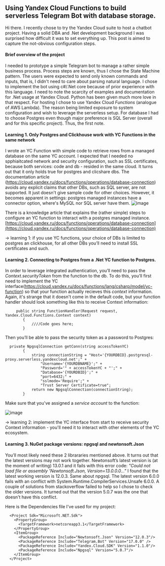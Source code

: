 ## Using Yandex Cloud Functions to build serverless Telegram Bot with database storage.

Hi there. I recently chose to try the Yandex Cloud suite to host a chatbot project. Having a solid DBA and .Net development background I was surprised how difficult it was to set everything up. This post is aimed to capture the not-obvious configuration steps.

#### Brief overview of the project

I needed to prototype a simple Telegram bot to manage a rather simple business process. Process steps are known, thus I chose the State Machine pattern. The users were expected to send only known commands and inputs, that is, I didn't need to care about parsing natural language.
I chose to implement the bot using c#/.Net core because of prior experience with this language. I need to note the scarcity of examples and documentation for .Net usage at Yandex Cloud. Python has been given much more love in that respect.
For hosting I chose to use Yandex Cloud *Functions* (analogue of AWS Lambda). The reason being limited exposure to system configuration and wish to leverage the serverless setup.
For database I had to choose Postgres even though major preference is SQL Server (overall and for this specific project). Thus, the first note.

#### Learning 1. Only Postgres and Clickhouse work with YC Functions in the same network

I wrote an YC Function with simple code to retrieve rows from a managed database on the same YC account. I expected that I needed no spphiaitcated network and security configuration, such as SSL certificates, because both services: code and db - resided in the same cloud.
It turns out that it only holds true for postgres and clicshare dbs. The documentation article (https://cloud.yandex.ru/docs/functions/operations/database-connection) avoids any explicit claims that other DBs, such as SQL server, are not supported. It just doesn't give sample code for other choices.
However, it becomes apparent in settings: postgres managed instances have a connector option, where's MySQL nor SQL server have them.
![image](https://user-images.githubusercontent.com/16839729/163674640-ae7a1de6-597e-43ce-9608-2347c0c1fa2b.png)

There is a knowledge article that explains the (rather simple) steps to configure an YC function to interact with a postgres managed instance.
[https://cloud.yandex.ru/docs/functions/operations/database-connection](https://cloud.yandex.ru/docs/functions/operations/database-connection)

→ learning 1: if you use YC functions, your choice of DBs is limited to postgres an clickhouse, for all other DBs you’ll need to install SSL certificates and such.

#### Learning 2. Connecting to Postgres from a .Net YC function to Postgres.

In order to leverage integrated authentication, you’ll need to pass the *Context.securityToken* from the function to the db. To do this, you’ll first need to implement the YC interface(https://cloud.yandex.ru/docs/functions/lang/csharp/model/yc-function) so that your function actually recieves this *context* information.
Again, it's strange that it doesn't come in the default code, but your function handler should look something like this to receive Context information:
```
     public string FunctionHandler(Request request, Yandex.Cloud.Functions.Context context)
        {
            ////Code goes here;
        }
```        
Then you’ll be able to pass the security token as a password to Postgres:
```
  private NpgsqlConnection getConn(string accessTokenYC)
        {
            string connectionString = "Host='{YOURDBID}.postgresql-proxy.serverless.yandexcloud.net';" +
                "Username='{YOURDBNAME}';" +
                "Password='" + accessTokenYC + "';" +
                "Database='{YOURDBID}';" +
                "port=6432;" +
                "sslmode='Require';" +
                "Trust Server Certificate=true";
            return new NpgsqlConnection(connectionString);
        }
```
Make sure that you've assigned a *service account* to the function:

![image](https://user-images.githubusercontent.com/16839729/163674813-3ad60249-0b43-432a-ad3e-aed6bc723d1c.png)

→ learning 2: implement the YC interface from start to receive security Context information - you'll need it to interact with other elements of the YC ecosystem.

#### Learning 3. NuGet package versions: npgsql and newtonsoft.Json

You’ll most likely need these 2 librararies mentioned above. It turns out that the latest versions may not work together.
Newtonsoft’s latest version is (at the moment of writing) 13.0.1 and it fails with this error code: *"Could not load file or assembly 'Newtonsoft.Json, Version=13.0.0.0..."*
I found that the latest working version is 12.0.3.
Same about npgsql. The latest version 6.0.0 fails with an conflict with System.Runtime.CompilerServices.Unsafe 6.0.0.
A couple of solutions from stackoverflow failed to help so I chose to check the older versions. It turned out that the version 5.0.7 was the one that doesn't have this conflict.

Here is the Dependencies file I've used for my project:
```
  <Project Sdk="Microsoft.NET.Sdk">
    <PropertyGroup>
      <TargetFramework>netcoreapp3.1</TargetFramework>
    </PropertyGroup>
    <ItemGroup>
      <PackageReference Include="Newtonsoft.Json" Version="12.0.3"/>
      <PackageReference Include="Telegram.Bot" Version="17.0.0" />
      <PackageReference Include="Yandex.Cloud.SDK" Version="1.1.0"/>
      <PackageReference Include="Npgsql" Version="5.0.7"/>
    </ItemGroup>
  </Project>
```
